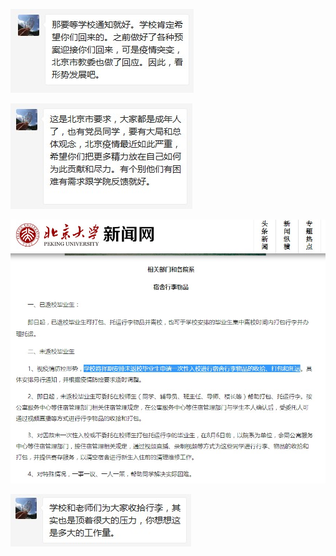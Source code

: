 ![等学校通知](等学校通知.jpg)

![希望学生要有大局和总体观念](希望学生要有大局和总体观念.jpg)

![北大允许返校通知](北大允许返校通知.jpg)

![强调工作量](强调工作量.jpg)

